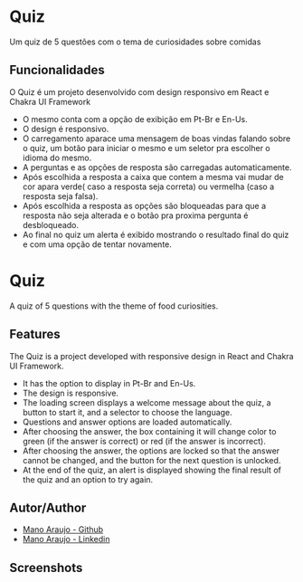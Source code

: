 
# Quiz

Um quiz de 5 questões com o tema de curiosidades sobre comidas
## Funcionalidades

O Quiz é um projeto desenvolvido com design responsivo em React e Chakra UI Framework 

- O mesmo conta com a opção de exibição em Pt-Br e En-Us.
- O design é responsivo.
- O carregamento aparace uma mensagem de boas vindas falando  sobre o quiz, um botão para iniciar o mesmo e um seletor pra escolher o idioma do mesmo.
- A perguntas e as opções de resposta são carregadas automaticamente.
- Após escolhida a resposta a caixa que contem a mesma vai mudar de cor apara verde( caso a resposta seja correta) ou vermelha (caso a resposta seja falsa).
- Após escolhida a resposta as opções são bloqueadas para que a resposta não seja alterada e o botão pra proxima pergunta é desbloqueado.
- Ao final no quiz um alerta é exibido mostrando o resultado final do quiz e com uma opção de tentar novamente.

# Quiz

A quiz of 5 questions with the theme of food curiosities.

## Features

The Quiz is a project developed with responsive design in React and Chakra UI Framework.

- It has the option to display in Pt-Br and En-Us.
- The design is responsive.
- The loading screen displays a welcome message about the quiz, a button to start it, and a selector to choose the language.
- Questions and answer options are loaded automatically.
- After choosing the answer, the box containing it will change color to green (if the answer is correct) or red (if the answer is incorrect).
- After choosing the answer, the options are locked so that the answer cannot be changed, and the button for the next question is unlocked.
- At the end of the quiz, an alert is displayed showing the final result of the quiz and an option to try again.

## Autor/Author

- [Mano Araujo - Github](https://github.com/Manoaraujo)
- [Mano Araujo - Linkedin](https://www.linkedin.com/in/germano-araujo/)


## Screenshots



